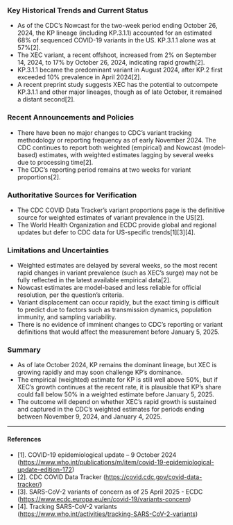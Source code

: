 ### Key Historical Trends and Current Status

- As of the CDC’s Nowcast for the two-week period ending October 26, 2024, the KP lineage (including KP.3.1.1) accounted for an estimated 68% of sequenced COVID-19 variants in the US. KP.3.1.1 alone was at 57%[2].
- The XEC variant, a recent offshoot, increased from 2% on September 14, 2024, to 17% by October 26, 2024, indicating rapid growth[2].
- KP.3.1.1 became the predominant variant in August 2024, after KP.2 first exceeded 10% prevalence in April 2024[2].
- A recent preprint study suggests XEC has the potential to outcompete KP.3.1.1 and other major lineages, though as of late October, it remained a distant second[2].

### Recent Announcements and Policies

- There have been no major changes to CDC’s variant tracking methodology or reporting frequency as of early November 2024. The CDC continues to report both weighted (empirical) and Nowcast (model-based) estimates, with weighted estimates lagging by several weeks due to processing time[2].
- The CDC’s reporting period remains at two weeks for variant proportions[2].

### Authoritative Sources for Verification

- The CDC COVID Data Tracker’s variant proportions page is the definitive source for weighted estimates of variant prevalence in the US[2].
- The World Health Organization and ECDC provide global and regional updates but defer to CDC data for US-specific trends[1][3][4].

### Limitations and Uncertainties

- Weighted estimates are delayed by several weeks, so the most recent rapid changes in variant prevalence (such as XEC’s surge) may not be fully reflected in the latest available empirical data[2].
- Nowcast estimates are model-based and less reliable for official resolution, per the question’s criteria.
- Variant displacement can occur rapidly, but the exact timing is difficult to predict due to factors such as transmission dynamics, population immunity, and sampling variability.
- There is no evidence of imminent changes to CDC’s reporting or variant definitions that would affect the measurement before January 5, 2025.

### Summary

- As of late October 2024, KP remains the dominant lineage, but XEC is growing rapidly and may soon challenge KP’s dominance.
- The empirical (weighted) estimate for KP is still well above 50%, but if XEC’s growth continues at the recent rate, it is plausible that KP’s share could fall below 50% in a weighted estimate before January 5, 2025.
- The outcome will depend on whether XEC’s rapid growth is sustained and captured in the CDC’s weighted estimates for periods ending between November 9, 2024, and January 4, 2025.

---

#### References

- [1]. COVID-19 epidemiological update – 9 October 2024 (https://www.who.int/publications/m/item/covid-19-epidemiological-update-edition-172)
- [2]. CDC COVID Data Tracker (https://covid.cdc.gov/covid-data-tracker/)
- [3]. SARS-CoV-2 variants of concern as of 25 April 2025 - ECDC (https://www.ecdc.europa.eu/en/covid-19/variants-concern)
- [4]. Tracking SARS-CoV-2 variants (https://www.who.int/activities/tracking-SARS-CoV-2-variants)